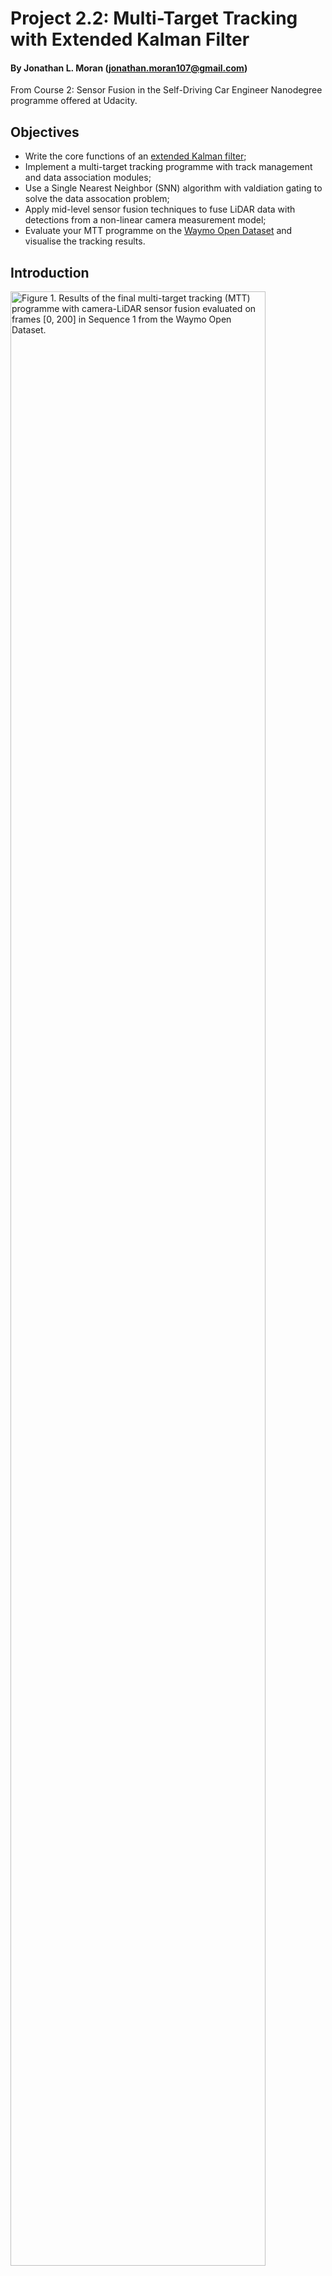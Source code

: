 # Project 2.2: Multi-Target Tracking with Extended Kalman Filter
#### By Jonathan L. Moran (jonathan.moran107@gmail.com)
From Course 2: Sensor Fusion in the Self-Driving Car Engineer Nanodegree programme offered at Udacity.


## Objectives
* Write the core functions of an [extended Kalman filter](https://en.wikipedia.org/wiki/Extended_Kalman_filter);
* Implement a multi-target tracking programme with track management and data association modules;
* Use a Single Nearest Neighbor (SNN) algorithm with valdiation gating to solve the data assocation problem;
* Apply mid-level sensor fusion techniques to fuse LiDAR data with detections from a non-linear camera measurement model;
* Evaluate your MTT programme on the [Waymo Open Dataset](https://waymo.com/open) and visualise the tracking results.


## Introduction

<img src="out/report/2022-11-23-Output-7-Step-4-Multi-Target-Sensor-Fusion-Tracking-Results-Sequence-1-Frames-0-200.gif" width="90%" height="90%" alt="Figure 1. Results of the final multi-target tracking (MTT) programme with camera-LiDAR sensor fusion evaluated on frames [0, 200] in Sequence 1 from the Waymo Open Dataset.">

$$
\begin{align}
\textrm{Figure 1. Results of the multi-target tracking (MTT) programme with camera-LiDAR sensor fusion evaluated on frames [0, 200] in Sequence 1 from the Waymo Open Dataset.}
\end{align}
$$

In this project you will apply the skills you have gained in this course to implement a sensor fusion system capable of tracking multiple vehicles over time. You will be provided a dataset of real-world 3D LiDAR detections extracted from the driving scenes in the [Waymo Open Dataset](https://waymo.com/open) [1]. In this project you will be fusing the LiDAR detections with the camera detections obtained from your object detection net in [Project 2.1](https://github.com/jonathanloganmoran/ND0013-Self-Driving-Car-Engineer/tree/main/2-Sensor-Fusion/2-1-3D-Object-Detection-with-LiDAR-Data). You will then use these fused measurements to perform multi-target tracking with your very own non-linear [extended Kalman filter](https://en.wikipedia.org/wiki/Extended_Kalman_filter). Together with a comprehensive track management and data association module, your programme should be able to successfully track vehicles across suburban driving environments. Let's get started!

## Prerequisites
### Extended Kalman Filter (EKF)
* ✅ [Understand the differences between Kalman filters in 1- and 2-D](https://github.com/jonathanloganmoran/ND0013-Self-Driving-Car-Engineer/blob/2-2-MTT-with-EKF/2-Sensor-Fusion/Exercises/2022-11-11-Course-2-Sensor-Fusion-Exercises-Part-2.ipynb);
* ✅ [Formulate the measurement / state transition functions and motion models](https://github.com/jonathanloganmoran/ND0013-Self-Driving-Car-Engineer/blob/2-2-MTT-with-EKF/2-Sensor-Fusion/Exercises/2022-11-11-Course-2-Sensor-Fusion-Exercises-Part-2.ipynb);
* ✅ [Derive the estimation error / measurement / process noise covariance matrices](https://github.com/jonathanloganmoran/ND0013-Self-Driving-Car-Engineer/blob/2-2-MTT-with-EKF/2-Sensor-Fusion/Exercises/2022-11-11-Course-2-Sensor-Fusion-Exercises-Part-2.ipynb);
* ✅ [Implement the Extended Kalman Filter with predict / update steps](https://github.com/jonathanloganmoran/ND0013-Self-Driving-Car-Engineer/blob/2-2-MTT-with-EKF/2-Sensor-Fusion/Exercises/2022-11-11-Course-2-Sensor-Fusion-Exercises-Part-2.ipynb);

### Multi-Target Tracking (MTT)
* ✅ [Implement the data association module with Single Nearest Neighbor (SNN) algorithm](https://github.com/jonathanloganmoran/ND0013-Self-Driving-Car-Engineer/blob/2-2-MTT-with-EKF/2-Sensor-Fusion/Exercises/2022-11-17-Course-2-Sensor-Fusion-Exercises-Part-3.ipynb);
* ✅ [Use validation gating with Mahalanobis distance estimation error covariance](https://github.com/jonathanloganmoran/ND0013-Self-Driving-Car-Engineer/blob/2-2-MTT-with-EKF/2-Sensor-Fusion/Exercises/2022-11-17-Course-2-Sensor-Fusion-Exercises-Part-3.ipynb);
* ✅ [Implement a track management module](https://github.com/jonathanloganmoran/ND0013-Self-Driving-Car-Engineer/blob/2-2-MTT-with-EKF/2-Sensor-Fusion/Exercises/2022-11-17-Course-2-Sensor-Fusion-Exercises-Part-3.ipynb);

### Sensor Fusion
* ✅ [Obtain bounding box predictions with a 3D object detection net](https://github.com/jonathanloganmoran/ND0013-Self-Driving-Car-Engineer/blob/main/2-Sensor-Fusion/2-1-3D-Object-Detection-with-LiDAR-Data/2022-11-06-Project-Writeup.md);
* ✅ [Implement a non-linear measurement camera measurement model](https://github.com/jonathanloganmoran/ND0013-Self-Driving-Car-Engineer/blob/2-2-MTT-with-EKF/2-Sensor-Fusion/Exercises/2022-11-17-Course-2-Sensor-Fusion-Exercises-Part-3.ipynb);
* ✅ [Derive vehicle-to-sensor and sensor-to-vehicle coordinate transformation matrices](https://github.com/jonathanloganmoran/ND0013-Self-Driving-Car-Engineer/blob/2-2-MTT-with-EKF/2-Sensor-Fusion/Exercises/2022-11-17-Course-2-Sensor-Fusion-Exercises-Part-3.ipynb);

### Improving Performance
* ✅ [Evaluate the tracking results with e.g., Root Mean Square Error (RMSE)]() — completed in Project 2.2!
* ✅ [Handle object occlusions with e.g., occlusion reasoning / probabilistic methods]() — completed in Project 2.2!

## File Descriptions

Filename                                                   | Description
-----------------------------------------------------------|----------------
`setup.py`                                                 | Builds the project, installs dependencies and places all modules onto the PYTHONPATH via `pip install -e` command (see below).
`loop_over_dataset.py`                                     | Entry point to the programme, implements all functions needed to parse, preview, modify, and evaluate on the LiDAR range images.
`data/filenames.txt`                                       | List of Google Cloud Storage (GCS) file paths to the `.tfrecord` used for model evaluation.
`student/filter.py`                                        | Implements the extended Kalman filter class and its predict / update steps.
`student/trackmanagement.py`                               | Performs track management with two classes: `Track` and `TrackManagement`; implements the track state / covariance attributes and unassigned tracks / measurements lists.
`student/association.py`                                   | Performs data association with the `Association` class; calls the EKF update function and implements the association matrix / Mahalanobis distance / gating formula.
`misc/measurements.py`                                     | Performs measurement handling with two classes: `Sensor` and `Measurement`; implements linear LiDAR / non-linear camera model, covariances, coordinate transformation matrices and measurement vectors.
`misc/params.py`                                           | Tracking parameters; defines e.g., time-step, initialisation parameters, gating threshold, etc.


## Setup and Installation
To configure your workspace, run:
```
pip install --editable {BASE_DIR}
```
where `BASE_DIR` points to the top-level project directory. All project modules will be installed onto your PYTHONPATH automatically.


## Data Acquisition

This project relies on three `.tfrecord` files from the Waymo Open Dataset for data analysis, pre-processing, inference and evaluation. These filenames are referenced in [`data/waymo_open_dataset/filenames.txt`](https://github.com/jonathanloganmoran/ND0013-Self-Driving-Car-Engineer/blob/main/2-Sensor-Fusion/2-1-3D-Object-Detection-with-LiDAR-Data/data/waymo_open_dataset/filenames.txt).

See [Project 1.1: Object Detection in Urban Environments](https://github.com/jonathanloganmoran/ND0013-Self-Driving-Car-Engineer/tree/main/1-Computer-Vision/1-1-Object-Detection-in-Urban-Environments) for information on downloading and processing the Waymo Open Dataset files from their Google Cloud Storage (GCS) hosted bucket. You will need to request access to the dataset ahead of time [here](https://waymo.com/open/licensing).

## Tasks

### Extended Kalman Filter (EKF)
* ✅ [Implement the predict / update steps of the EKF](https://github.com/jonathanloganmoran/ND0013-Self-Driving-Car-Engineer/blob/cd84889d6711ff450d4b8306a741113b0faca50f/2-Sensor-Fusion/2-2-Multi-Target-Tracking-with-EKF/student/filter.py);
* ✅ [Implement the state transition function, process noise covariance, and residual covariance matrices](https://github.com/jonathanloganmoran/ND0013-Self-Driving-Car-Engineer/blob/cd84889d6711ff450d4b8306a741113b0faca50f/2-Sensor-Fusion/2-2-Multi-Target-Tracking-with-EKF/student/filter.py);


### Multi-Target Tracking (MTT)
* ✅ [Create a `Track` class with track state / scoring, estimation error covariances and track attributes](https://github.com/jonathanloganmoran/ND0013-Self-Driving-Car-Engineer/blob/cd84889d6711ff450d4b8306a741113b0faca50f/2-Sensor-Fusion/2-2-Multi-Target-Tracking-with-EKF/student/trackmanagement.py);
* ✅ [Create a `TrackManagement` class that implements data association, track initialisation and deletion](https://github.com/jonathanloganmoran/ND0013-Self-Driving-Car-Engineer/blob/cd84889d6711ff450d4b8306a741113b0faca50f/2-Sensor-Fusion/2-2-Multi-Target-Tracking-with-EKF/student/trackmanagement.py);
* ✅ [Improve SNN algorithm performance with validation gating](https://github.com/jonathanloganmoran/ND0013-Self-Driving-Car-Engineer/blob/cd84889d6711ff450d4b8306a741113b0faca50f/2-Sensor-Fusion/2-2-Multi-Target-Tracking-with-EKF/student/trackmanagement.py);


### Sensor Fusion
* ✅ [Create a `Sensor` class for the state estimation attributes](https://github.com/jonathanloganmoran/ND0013-Self-Driving-Car-Engineer/blob/cd84889d6711ff450d4b8306a741113b0faca50f/2-Sensor-Fusion/2-2-Multi-Target-Tracking-with-EKF/student/measurements.py);
* ✅ [Create a `Sensor` class which implements the linear LiDAR and non-linear camera measurement models](https://github.com/jonathanloganmoran/ND0013-Self-Driving-Car-Engineer/blob/cd84889d6711ff450d4b8306a741113b0faca50f/2-Sensor-Fusion/2-2-Multi-Target-Tracking-with-EKF/student/measurements.py);
* ✅ [Evaluate the single- and multi-target tracking performance and plot the RMSE]().


### Configuring the programme

#### Initialising the parameters

In order to make use of this programme, several parameters must be modified inside the [`loop_over_dataset.py`](https://github.com/jonathanloganmoran/ND0013-Self-Driving-Car-Engineer/blob/cd84889d6711ff450d4b8306a741113b0faca50f/2-Sensor-Fusion/2-2-Multi-Target-Tracking-with-EKF/loop_over_dataset.py) and [`objdet_detect.py`](https://github.com/jonathanloganmoran/ND0013-Self-Driving-Car-Engineer/blob/cd84889d6711ff450d4b8306a741113b0faca50f/2-Sensor-Fusion/2-2-Multi-Target-Tracking-with-EKF/student/objdet_detect.py) files.

In [`loop_over_dataset.py`](https://github.com/jonathanloganmoran/ND0013-Self-Driving-Car-Engineer/blob/cd84889d6711ff450d4b8306a741113b0faca50f/2-Sensor-Fusion/2-2-Multi-Target-Tracking-with-EKF/loop_over_dataset.py), these include:
```
MODEL_NAME                          str           Name of the pre-trained model to evaluate (can be either 'darknet' or 'fpn_resnet').
SEQUENCE_ID                         int           Sequence number of the data filename to load from the Waymo Open Dataset (can be either '1', '2', or '3').
show_only_frames                    List[int]     Range of frames from the `.tfrecord` file to look at (must be integers in format: `[stop, start]`).
exec_data                           List[str]     Data manipulation functions to execute.
exec_detection                      List[str]     Object detection functions to execute.
exec_tracking                       List[str]     Multi-target tracking functions to execute (not used in this project).
exec_visualization                  List[str]     Vsualisation functions to execute.
```

In [`objdet_detect.py`](), these include:
```
REL_RESULTS                         int           Name of the project version from which to load 'results' from (can be either 'midterm' or 'final').
SEQUENCE_ID                         int           Sequence number of the data filename to load from the Waymo Open Dataset (can be either '1', '2', or '3'); must match `loop_over_dataset.py`.
```

Once the above have been initialised, run:

```python
python3 loop_over_dataset.py
```

##### Performing target tracking

In order to perform object tracking, modify the execution lists inside [`loop_over_dataset.py`](https://github.com/jonathanloganmoran/ND0013-Self-Driving-Car-Engineer/blob/cd84889d6711ff450d4b8306a741113b0faca50f/2-Sensor-Fusion/2-2-Multi-Target-Tracking-with-EKF/loop_over_dataset.py) as follows: 

```
exec_data = []
exec_detection = []
exec_tracking = ['perform_tracking']
exec_visualization = ['make_traking_movie']
```

The above configuration will plot the object tracks side-by-side with the 3D bounding boxes detected in each frame of the selected Sequence file. The results are returned in a `.avi` video file saved at the file location specified in `configs.output_video_fp`. You may change this to a different output path by modifying the corresponding attribute in the [`objdet_detect.py`](https://github.com/jonathanloganmoran/ND0013-Self-Driving-Car-Engineer/blob/cd84889d6711ff450d4b8306a741113b0faca50f/2-Sensor-Fusion/2-2-Multi-Target-Tracking-with-EKF/student/objdet_detect.py) file.

In order to perform single-object tracking, I suggest changing the `configs_det.lim_y` range from e.g., `[-25, 25]` to something more narrow, e.g., `[-5, 15]`, to restrict the field of view of the `'TOP'` LiDAR sensor unit. This works well with the Sequence 2 file when setting `show_only_frames = [65, 100]`.

##### Evaluating the tracking performance

In order to evaluate the RMSE performance of the tracking programme, modify the execution lists inside [`loop_over_dataset.py`](https://github.com/jonathanloganmoran/ND0013-Self-Driving-Car-Engineer/blob/cd84889d6711ff450d4b8306a741113b0faca50f/2-Sensor-Fusion/2-2-Multi-Target-Tracking-with-EKF/loop_over_dataset.py) as follows:

```
exec_data = []
exec_detection = []
exec_tracking = ['perform_tracking']
exec_visualization = ['show_tracks', 'make_traking_movie']
```

If you are using the provided Sequence files in the Udacity workspace, I suggest using Sequence 1, which has pre-loaded detections for all frames between `[0, 197]`. Make sure here to have `configs_det.lim_y = [-25, 25]`, i.e., the full field of view, to obtain the best multi-target tracking performance.


## Credits
This assignment was prepared by Dr. Andreas Haja and Dr. Antje Muntzinger et al., 2021 (link [here](https://github.com/udacity/nd013-c2-fusion-starter)).

References
* [1] Sun, Pei, et al. Scalability in Perception for Autonomous Driving: Waymo Open Dataset. arXiv. 2019. [doi:10.48550/ARXIV.1912.04838](https://arxiv.org/abs/1912.04838);
* [2] Konstantinova, P. et al. A Study of a Target Tracking Algorithm Using Global Nearest Neighbor Approach. CompSysTech '03: Proceedings of the 4th International Conference on Computer Systems and Technologies. Association of Computing Machinery. pp.290-295. 2003. [doi:10.1145/973620.973668](https://doi.org/10.1145/973620.973668).

Helpful resources:
* [`2022-11-11-Course-2-Sensor-Fusion-Exercises-Part-2.ipynb` by J. L. Moran | GitHub](https://github.com/jonathanloganmoran/ND0013-Self-Driving-Car-Engineer/blob/81b3a9eed386bd71d53f83931f0d5ff6c8ee497d/2-Sensor-Fusion/Exercises/2022-11-11-Course-2-Sensor-Fusion-Exercises-Part-2.ipynb);
* [`2022-11-17-Course-2-Sensor-Fusion-Exercises-Part-3.ipynb` by J. L. Moran | GitHub](https://github.com/jonathanloganmoran/ND0013-Self-Driving-Car-Engineer/blob/81b3a9eed386bd71d53f83931f0d5ff6c8ee497d/2-Sensor-Fusion/Exercises/2022-11-17-Course-2-Sensor-Fusion-Exercises-Part-3.ipynb);
* [`07-Kalman-Filter-Math.ipynb` by R. Labbe | GitHub](https://github.com/rlabbe/Kalman-and-Bayesian-Filters-in-Python/blob/master/07-Kalman-Filter-Math.ipynb);
* [Introduction to Data Association by B. Collins | Lecture Slides](https://www.cse.psu.edu/~rtc12/CSE598C/datassocPart1.pdf).